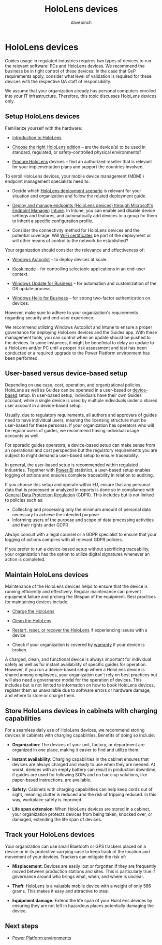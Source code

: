 ﻿---
title: HoloLens devices
description: Learn about setting up and maintaining HoloLens devices in a regulated industry
ms.date: 03/13/2023
ms.topic: conceptual
author: davepinch
ms.author: davepinch
ms-reviewer: m-hartmann
ms.custom: bap-template
---

# HoloLens devices

Guides usage in regulated industries requires two types of devices to run the relevant software: PCs and HoloLens devices. We recommend the business be in tight control of these devices. In the case that GxP requirements apply, consider what level of validation is required for these devices with the respective QA staff of responsibility.

We assume that your organization already has personal computers enrolled into your IT infrastructure. Therefore, this topic discusses HoloLens devices only.

## Setup HoloLens devices

Familiarize yourself with the hardware:

- [Introduction to HoloLens](/hololens/hololens2-hardware)

- [Choose the right HoloLens edition](/hololens/hololens2-options) – are the device(s) to be used in standard, regulated, or safety-controlled physical environments?

- [Procure HoloLens](/hololens/hololens2-purchase) devices – find an authorized reseller that is relevant for your implementation plans and support the countries involved.

To enroll HoloLens devices, your mobile device management (MDM) / endpoint management specialists need to:

- Decide which [HoloLens deployment scenario](/hololens/hololens-requirements#scenario-a) is relevant for your situation and organization and follow the related deployment guide.

- [Deploy and manage endpoints (HoloLens devices) through Microsoft's Endpoint Manager](/hololens/hololens-mdm-configure): [Intune](mem/endpoint-manager-overview). In Intune, you can enable and disable device settings and features, and automatically add devices to a group for them to inherit a specific configuration profile.

- Consider the connectivity method for HoloLens devices and the potential coverage. Will [WiFi certificates](/hololens/hololens-certificates-network) be part of the deployment or will other means of control to the network be established?

Your organization should consider the relevance and effectiveness of:

- [Windows Autopilot](/hololens/hololens2-autopilot) – to deploy devices at scale.

- [Kiosk mode](/hololens/hololens-kiosk) - for controlling selectable applications in an end-user context.

- [Windows Update for Business](/mem/intune/protect/windows-update-for-business-configure) – for automation and customization of the OS update process.

- [Windows Hello for Business](/windows/security/identity-protection/hello-for-business/hello-overview) – for strong two-factor authentication on devices.

However, make sure to adhere to your organization's requirements regarding security and end-user experience.

We recommend utilizing Windows Autopilot and Intune to ensure a proper governance for deploying HoloLens devices and the Guides app. With these management tools, you can control when an update should be pushed to the devices. In some instances, it might be beneficial to delay an update to a HoloLens and/or PC until a proper risk assessment and test has been conducted or a required upgrade to the Power Platform environment has been performed.

## User-based versus device-based setup

Depending on use case, cost, operation, and organizational policies, HoloLens as well as Guides can be operated in a user-based or [device-based](../device-license.md) setup. In user-based setup, individuals have their own Guides account, while a single device is used by multiple individuals under a shared user account in a device-based setup.  
  
Usually, due to regulatory requirements, all authors and approvers of guides need to have individual users, meaning the licensing structure must be user-based for these personas. If your organization has operators who will be regular users of guides, we recommend having individual usage accounts as well.

For sporadic guides operators, a device-based setup can make sense from an operational and cost perspective but the regulatory requirements you are subject to might demand a user-based setup to ensure traceability.

In general, the user-based setup is recommended within regulated industries. Together with [Power BI](/power-bi/) statistics, a user-based setup enables logging of actions and ensures complete traceability in relation to auditing.  
  
If you choose this setup and operate within EU, ensure that any personal data that is processed or analyzed in reports is done so in compliance with [General Data Protection Regulation](https://eur-lex.europa.eu/legal-content/EN/TXT/?uri=CELEX%3A32016R0679) (GDPR). This includes but is not limited to policies such as:

- Collecting and processing only the minimum amount of personal data necessary to achieve the intended purpose
- Informing users of the purpose and scope of data processing activities and their rights under GDPR

Always consult with a legal counsel or a GDPR specialist to ensure that your logging of actions complies with all relevant GDPR policies.

If you prefer to run a device-based setup without sacrificing traceability, your organization has the option to utilize digital signatures whenever an action is completed.  

## Maintain HoloLens devices

Maintenance of the HoloLens devices helps to ensure that the device is running efficiently and effectively. Regular maintenance can prevent equipment failure and prolong the lifespan of the equipment. Best practices for maintaining devices include:

- [Charge the HoloLens](/hololens/hololens2-charging)

- [Clean the HoloLens](/hololens/hololens2-maintenance)

- [Restart, reset, or recover the HoloLens](/hololens/hololens-recovery) if experiencing issues with a device

- Check if your organization is covered by [warranty](https://support.microsoft.com/en-us/warranty) if your device is broken.

A charged, clean, and functional device is always important for individual safety as well as for instant availability of specific guides for operation. However, if you run a device-based setup where a HoloLens device is shared among employees, your organization can't rely on best practices but will also need a governance model for the operation of devices. This includes but is not limited to information on how to book HoloLens devices, register them as unavailable due to software errors or hardware damage, and where to store or charge them.

## Store HoloLens devices in cabinets with charging capabilities

For a seamless daily use of HoloLens devices, we recommend storing devices in cabinets with charging capabilities. Benefits of doing so include:

- **Organization**: The devices of your unit, factory, or department are organized in one place, making it easier to find and utilize them.

- **Instant availability**: Charging capabilities in the cabinet ensures that devices are always charged and ready to use when they are needed. At worst, devices with an empty battery can result in production downtime, if guides are used for following SOPs and no back-up solutions, like paper-based instructions, are available.

- **Safety**: Cabinets with charging capabilities can help keep cords out of sight, meaning clutter is reduced and the risk of tripping reduced. In this way, workplace safety is improved.

- **Life span extension**: When HoloLens devices are stored in a cabinet, your organization protects devices from being taken, knocked over, or damaged, extending the life span of devices.

## Track your HoloLens devices

Your organization can use small Bluetooth or GPS trackers placed on a device or in its protective carrying case to keep track of the location and movement of your devices. Trackers can mitigate the risk of:

- **Misplacement**: Devices are easily lost or forgotten if they are frequently moved between production stations and sites. This is particularly true if governance around who brings what, when, and where is unclear.

- **Theft**: HoloLens is a valuable mobile device with a weight of only 566 grams. This makes it easy and attractive to steal.

- **Equipment damage**: Extend the life span of your HoloLens devices by ensuring they are not left in hazardous places potentially damaging the device.

## Next steps

- [Power Platform environments](power-platform-environments.md)
